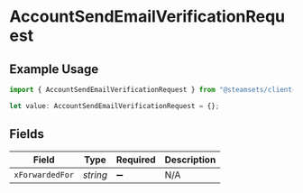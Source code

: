 # AccountSendEmailVerificationRequest

## Example Usage

```typescript
import { AccountSendEmailVerificationRequest } from "@steamsets/client-ts/models/operations";

let value: AccountSendEmailVerificationRequest = {};
```

## Fields

| Field              | Type               | Required           | Description        |
| ------------------ | ------------------ | ------------------ | ------------------ |
| `xForwardedFor`    | *string*           | :heavy_minus_sign: | N/A                |